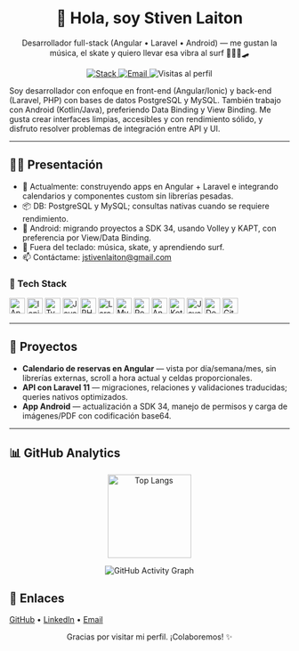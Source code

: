 <h1 align="center">👋 Hola, soy Stiven Laiton</h1>
<p align="center">
  Desarrollador full-stack (Angular • Laravel • Android) — me gustan la música, el skate y quiero llevar esa vibra al surf 🏄‍♂️🎶🛹
</p>

<!-- BADGES RÁPIDOS -->
<p align="center">
  <a href="https://github.com/slaiton?tab=repositories">
    <img src="https://img.shields.io/badge/Code-Angular%20%7C%20Laravel%20%7C%20Android-0A0A0A?logo=visualstudiocode&logoColor=white" alt="Stack">
  </a>
  <a href="mailto:jstivenlaiton@gmail.com">
    <img src="https://img.shields.io/badge/Contacto-Email-informational" alt="Email">
  </a>
  <img src="https://komarev.com/ghpvc/?username=TU-USUARIO&style=flat&label=Visitas" alt="Visitas al perfil">
</p>

<!-- DESCRIPCIÓN INICIAL -->
<p>
  Soy desarrollador con enfoque en front-end (Angular/Ionic) y back-end (Laravel, PHP) con bases de datos PostgreSQL y MySQL.
  También trabajo con Android (Kotlin/Java), preferiendo Data Binding y View Binding. Me gusta crear interfaces limpias,
  accesibles y con rendimiento sólido, y disfruto resolver problemas de integración entre API y UI.
</p>

<hr/>

<!-- PRESENTACIÓN PERSONAL -->
<h2>🙋‍♂️ Presentación</h2>
<ul>
  <li>🔭 Actualmente: construyendo apps en Angular + Laravel e integrando calendarios y componentes custom sin librerías pesadas.</li>
  <li>📦 DB: PostgreSQL y MySQL; consultas nativas cuando se requiere rendimiento.</li>
  <li>📱 Android: migrando proyectos a SDK 34, usando Volley y KAPT, con preferencia por View/Data Binding.</li>
  <li>🌊 Fuera del teclado: música, skate, y aprendiendo surf.</li>
  <li>📫 Contáctame: <a href="mailto:jstivenlaiton@gmail.com">jstivenlaiton@gmail.com</a></li>
</ul>

<!-- TECH STACK (ICONOS) -->
<h3>🧰 Tech Stack</h3>
<p>
  <!-- Ajusta según corresponda -->
  <img height="28" src="https://cdn.jsdelivr.net/gh/devicons/devicon/icons/angularjs/angularjs-original.svg" alt="Angular"/>
  <img height="28" src="https://cdn.jsdelivr.net/gh/devicons/devicon/icons/ionic/ionic-original.svg" alt="Ionic"/>
  <img height="28" src="https://cdn.jsdelivr.net/gh/devicons/devicon/icons/typescript/typescript-original.svg" alt="TypeScript"/>
  <img height="28" src="https://cdn.jsdelivr.net/gh/devicons/devicon/icons/javascript/javascript-original.svg" alt="JavaScript"/>
  <img height="28" src="https://cdn.jsdelivr.net/gh/devicons/devicon/icons/php/php-original.svg" alt="PHP"/>
  <img height="28" src="https://upload.wikimedia.org/wikipedia/commons/9/9a/Laravel.svg" alt="Laravel"/>
  <img height="28" src="https://cdn.jsdelivr.net/gh/devicons/devicon/icons/mysql/mysql-original.svg" alt="MySQL"/>
  <img height="28" src="https://cdn.jsdelivr.net/gh/devicons/devicon/icons/postgresql/postgresql-original.svg" alt="PostgreSQL"/>
  <img height="28" src="https://cdn.jsdelivr.net/gh/devicons/devicon/icons/android/android-original.svg" alt="Android"/>
  <img height="28" src="https://cdn.jsdelivr.net/gh/devicons/devicon/icons/kotlin/kotlin-original.svg" alt="Kotlin"/>
  <img height="28" src="https://cdn.jsdelivr.net/gh/devicons/devicon/icons/java/java-original.svg" alt="Java"/>
  <img height="28" src="https://cdn.jsdelivr.net/gh/devicons/devicon/icons/docker/docker-original.svg" alt="Docker"/>
  <img height="28" src="https://cdn.jsdelivr.net/gh/devicons/devicon/icons/git/git-original.svg" alt="Git"/>
</p>

<hr/>

<!-- PROYECTOS DESTACADOS (OPCIONAL) -->
<h2>🚀 Proyectos</h2>
<ul>
  <li><strong>Calendario de reservas en Angular</strong> — vista por día/semana/mes, sin librerías externas, scroll a hora actual y celdas proporcionales.</li>
  <li><strong>API con Laravel 11</strong> — migraciones, relaciones y validaciones traducidas; queries nativos optimizados.</li>
  <li><strong>App Android</strong> — actualización a SDK 34, manejo de permisos y carga de imágenes/PDF con codificación base64.</li>
</ul>

<hr/>

<!-- GITHUB ANALYTICS -->
<h2>📊 GitHub Analytics</h2>

<!-- GitHub Stats -->
<p align="center">
  <!--
  <img 
    src="https://github-readme-stats.vercel.app/api?username=slaiton&show_icons=true&theme=radical&count_private=true" 
    alt="Estadísticas de GitHub" height="150"/> -->
  <img 
    src="https://github-readme-stats.vercel.app/api/top-langs/?username=slaiton&layout=compact&langs_count=8" 
    alt="Top Langs" height="150" />
</p>

<!-- <p align="center">
  <img 
    src="https://activity-graph.herokuapp.com/graph?username=slaiton&theme=react-dark&custom_title=Mi+Actividad+de+GitHub" 
    alt="Gráfica de actividad de GitHub"/>
</p> -->


<!-- Activity Graph -->
<p align="center">
  <img 
    src="https://github-readme-activity-graph.vercel.app/graph?username=slaiton&hide_border=true" 
    alt="GitHub Activity Graph" />
</p>

<!-- CONTACTO / ENLACES -->
<h2>🔗 Enlaces</h2>
<p>
  <a href="https://github.com/slaiton">GitHub</a> •
  <a href="https://www.linkedin.com/in/stiven-laiton-3020a615a/">LinkedIn</a> •
  <a href="mailto:jstivenlaiton@gmail.com">Email</a>
</p>

<!-- FOOTER -->
<p align="center">
  Gracias por visitar mi perfil. ¡Colaboremos! ✨
</p>
